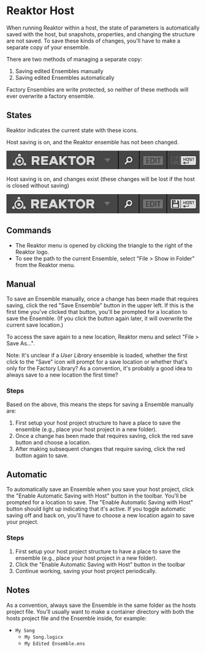 # Reaktor Host

When running Reaktor within a host, the state of parameters is automatically saved with the host, but snapshots, properties, and changing the structure are not saved. To save these kinds of changes, you'll have to make a separate copy of your ensemble.

There are two methods of managing a separate copy:

1. Saving edited Ensembles manually
2. Saving edited Ensembles automatically

Factory Ensembles are write protected, so neither of these methods will ever overwrite a factory ensemble.

## States

Reaktor indicates the current state with these icons.

Host saving is on, and the Reaktor ensemble has not been changed.

![Host Save On](assets/reaktor-host-save-on.png)

Host saving is on, and changes exist (these changes will be lost if the host is closed without saving)

![Host Save On Changes](assets/reaktor-host-save-on-changes.png)

## Commands

- The Reaktor menu is opened by clicking the triangle to the right of the Reaktor logo.
- To see the path to the current Ensemble, select "File > Show in Folder" from the Reaktor menu.

## Manual

To save an Ensemble manually, once a change has been made that requires saving, click the red "Save Ensemble" button in the upper left. If this is the first time you've clicked that button, you'll be prompted for a location to save the Ensemble. (If you click the button again later, it will overwrite the current save location.)

To access the save again to a new location, Reaktor menu and select "File > Save As…".

Note: It's unclear if a *User Library* ensemble is loaded, whether the first click to the "Save" icon will prompt for a save location or whether that's only for the Factory Library? As a convention, it's probably a good idea to always save to a new location the first time?

### Steps

Based on the above, this means the steps for saving a Ensemble manually are:

1. First setup your host project structure to have a place to save the ensemble (e.g., place your host project in a new folder).
2. Once a change has been made that requires saving, click the red save button and choose a location.
3. After making subsequent changes that require saving, click the red button again to save.

## Automatic

To automatically save an Ensemble when you save your host project, click the "Enable Automatic Saving with Host" button in the toolbar. You'll be prompted for a location to save. The "Enable Automatic Saving with Host" button should light up indicating that it's active. If you toggle automatic saving off and back on, you'll have to choose a new location again to save your project.

### Steps

1. First setup your host project structure to have a place to save the ensemble (e.g., place your host project in a new folder).
2. Click the "Enable Automatic Saving with Host" button in the toolbar
3. Continue working, saving your host project periodically.

## Notes

As a convention, always save the Ensemble in the same folder as the hosts project file. You'll usually want to make a container directory with both the hosts project file and the Ensemble inside, for example:

- `My Song`
    - `My Song.logicx`
    - `My Edited Ensemble.ens`